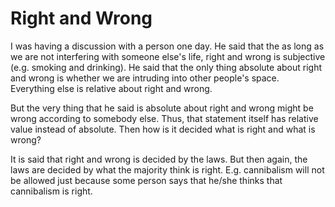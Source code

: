 # Right and Wrong

I was having a discussion with a person one day. He said that the as long as we are not interfering with someone else's life, right and wrong is subjective (e.g. smoking and drinking). He said that the only thing absolute about right and wrong is whether we are intruding into other people's space. Everything else is relative about right and wrong.

But the very thing that he said is absolute about right and wrong might be wrong according to somebody else. Thus, that statement itself has relative value instead of absolute. Then how is it decided what is right and what is wrong?

It is said that right and wrong is decided by the laws. But then again, the laws are decided by what the majority think is right. E.g. cannibalism will not be allowed just because some person says that he/she thinks that cannibalism is right.
